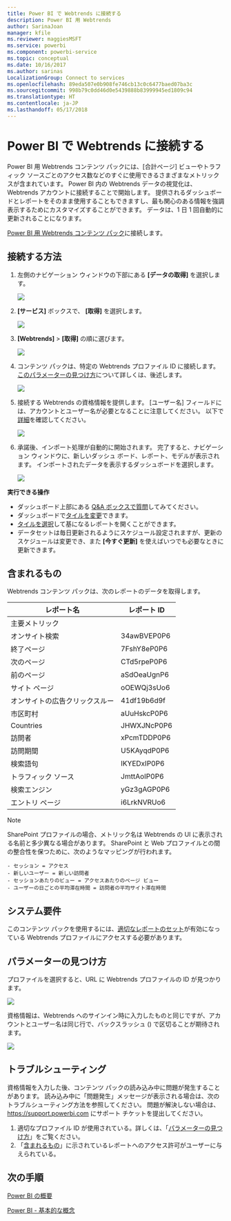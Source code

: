 ```yaml
---
title: Power BI で Webtrends に接続する
description: Power BI 用 Webtrends
author: SarinaJoan
manager: kfile
ms.reviewer: maggiesMSFT
ms.service: powerbi
ms.component: powerbi-service
ms.topic: conceptual
ms.date: 10/16/2017
ms.author: sarinas
LocalizationGroup: Connect to services
ms.openlocfilehash: 89eda507e0b908fe746cb13c0c6477baed07ba3c
ms.sourcegitcommit: 998b79c0dd46d0e5439888b83999945ed1809c94
ms.translationtype: HT
ms.contentlocale: ja-JP
ms.lasthandoff: 05/17/2018
---
```

# <a name="connect-to-webtrends-with-power-bi"></a>Power BI で Webtrends に接続する
Power BI 用 Webtrends コンテンツ パックには、[合計ページ] ビューやトラフィック ソースごとのアクセス数などのすぐに使用できるさまざまなメトリックスが含まれています。 Power BI 内の Webtrends データの視覚化は、Webtrends アカウントに接続することで開始します。 提供されるダッシュボードとレポートをそのまま使用することもできますし、最も関心のある情報を強調表示するためにカスタマイズすることができます。  データは、1 日 1 回自動的に更新されることになります。

[Power BI 用 Webtrends コンテンツ パック](https://app.powerbi.com/getdata/services/webtrends)に接続します。

## <a name="how-to-connect"></a>接続する方法
1. 左側のナビゲーション ウィンドウの下部にある **[データの取得]** を選択します。
   
   ![](media/service-connect-to-webtrends/getdata3.png)
2. **[サービス]** ボックスで、 **[取得]** を選択します。
   
   ![](media/service-connect-to-webtrends/services.png)
3. **[Webtrends]** \> **[取得]** の順に選びます。
   
   ![](media/service-connect-to-webtrends/webtrends.png)
4. コンテンツ パックは、特定の Webtrends プロファイル ID に接続します。 [このパラメーターの見つけ方](#FindingParams)について詳しくは、後述します。
   
   ![](media/service-connect-to-webtrends/parameters.png)
5. 接続する Webtrends の資格情報を提供します。 [ユーザー名] フィールドには、アカウントとユーザー名が必要となることに注意してください。 以下で[詳細](#FindingParams)を確認してください。
   
   ![](media/service-connect-to-webtrends/creds.png)
6. 承諾後、インポート処理が自動的に開始されます。 完了すると、ナビゲーション ウィンドウに、新しいダッシュ ボード、レポート、モデルが表示されます。 インポートされたデータを表示するダッシュボードを選択します。
   
   ![](media/service-connect-to-webtrends/dashboard.png)

**実行できる操作**

* ダッシュボード上部にある [Q&A ボックスで質問](power-bi-q-and-a.md)してみてください。
* ダッシュボードで[タイルを変更](service-dashboard-edit-tile.md)できます。
* [タイルを選択](service-dashboard-tiles.md)して基になるレポートを開くことができます。
* データセットは毎日更新されるようにスケジュール設定されますが、更新のスケジュールは変更でき、また **[今すぐ更新]** を使えばいつでも必要なときに更新できます。

## <a name="whats-included"></a>含まれるもの
<a name="Included"></a>

Webtrends コンテンツ パックは、次のレポートのデータを取得します。  

| レポート名 | レポート ID |
| --- | --- |
| 主要メトリック | |
| オンサイト検索 |34awBVEP0P6 |
| 終了ページ |7FshY8eP0P6 |
| 次のページ |CTd5rpeP0P6 |
| 前のページ |aSdOeaUgnP6 |
| サイト ページ |oOEWQj3sUo6 |
| オンサイトの広告クリックスルー |41df19b6d9f |
| 市区町村 |aUuHskcP0P6 |
| Countries |JHWXJNcP0P6 |
| 訪問者 |xPcmTDDP0P6 |
| 訪問期間 |U5KAyqdP0P6 |
| 検索語句 |IKYEDxIP0P6 |
| トラフィック ソース |JmttAoIP0P6 |
| 検索エンジン |yGz3gAGP0P6 |
| エントリ ページ |i6LrkNVRUo6 |

>[!NOTE]
>SharePoint プロファイルの場合、メトリック名は Webtrends の UI に表示される名前と多少異なる場合があります。 SharePoint と Web プロファイルとの間の整合性を保つために、次のようなマッピングが行われます。   

    - セッション = アクセス  
    - 新しいユーザー = 新しい訪問者  
    - セッションあたりのビュー = アクセスあたりのページ ビュー  
    - ユーザーの日ごとの平均滞在時間 = 訪問者の平均サイト滞在時間  

## <a name="system-requirements"></a>システム要件
このコンテンツ パックを使用するには、[適切なレポートのセット](#Included)が有効になっている Webtrends プロファイルにアクセスする必要があります。

<a name="FindingParams"></a>

## <a name="finding-parameters"></a>パラメーターの見つけ方
プロファイルを選択すると、URL に Webtrends プロファイルの ID が見つかります。

![](media/service-connect-to-webtrends/webtrendsparameters.png)

資格情報は、Webtrends へのサインイン時に入力したものと同じですが、アカウントとユーザー名は同じ行で、バックスラッシュ (\) で区切ることが期待されます。

![](media/service-connect-to-webtrends/webtrendscreds.png)

## <a name="troubleshooting"></a>トラブルシューティング
資格情報を入力した後、コンテンツ パックの読み込み中に問題が発生することがあります。 読み込み中に「問題発生」メッセージが表示される場合は、次のトラブルシューティング方法を参照してください。 問題が解決しない場合は、https://support.powerbi.com にサポート チケットを提出してください。

1. 適切なプロファイル ID が使用されている。詳しくは、「[パラメーターの見つけ方](#FindingParams)」をご覧ください。
2. 「[含まれるもの](#Included)」に示されているレポートへのアクセス許可がユーザーに与えられている。

## <a name="next-steps"></a>次の手順
[Power BI の概要](service-get-started.md)

[Power BI - 基本的な概念](service-basic-concepts.md)

